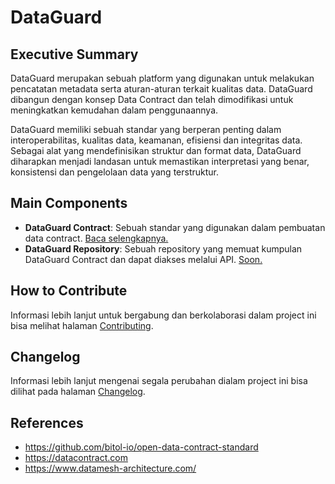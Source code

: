 # DataGuard

## Executive Summary
DataGuard merupakan sebuah platform yang digunakan untuk melakukan pencatatan metadata serta aturan-aturan terkait kualitas data.
DataGuard dibangun dengan konsep Data Contract dan telah dimodifikasi untuk meningkatkan kemudahan dalam penggunaannya.

DataGuard memiliki sebuah standar yang berperan penting dalam interoperabilitas, kualitas data, keamanan, efisiensi dan integritas data. Sebagai alat yang mendefinisikan struktur dan format data, DataGuard diharapkan menjadi landasan untuk memastikan interpretasi yang benar, konsistensi dan pengelolaan data yang terstruktur.

## Main Components

- **DataGuard Contract**: Sebuah standar yang digunakan dalam pembuatan data contract. [Baca selengkapnya.](dataguard-contract/README.md)
- **DataGuard Repository**: Sebuah repository yang memuat kumpulan DataGuard Contract dan dapat diakses melalui API. [Soon.](#)

## How to Contribute

Informasi lebih lanjut untuk bergabung dan berkolaborasi dalam project ini bisa melihat halaman [Contributing](CONTRIBUTING.md).

## Changelog

Informasi lebih lanjut mengenai segala perubahan dialam project ini bisa dilihat pada halaman [Changelog](CHANGELOG.md).

## References

- https://github.com/bitol-io/open-data-contract-standard
- https://datacontract.com
- https://www.datamesh-architecture.com/
